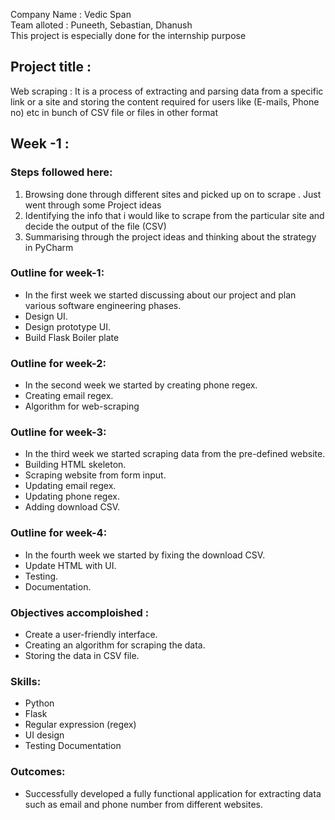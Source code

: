 Company Name : Vedic Span <br>
Team alloted : Puneeth, Sebastian, Dhanush <br>
This project is especially done for the internship purpose 

## Project title : 
Web scraping :
It is a process of extracting and parsing data from a specific link or a site and storing the content required for users like (E-mails, Phone no) etc in bunch of CSV file or files in other format

## Week -1 :
### Steps followed here:
1. Browsing done through different sites and picked up on to scrape . Just went through some Project ideas
2. Identifying the info that i would like to scrape from the particular site and decide the output of the file (CSV)
3. Summarising through the project ideas and thinking about the strategy in PyCharm

### Outline for week-1:
* In the first week we started discussing about our project and plan various software engineering phases.
* Design UI.
* Design prototype UI.
* Build Flask Boiler plate

### Outline for week-2:
* In the second week we started by creating phone regex.
* Creating email regex.
* Algorithm for web-scraping

### Outline for week-3:
* In the third week we started scraping data from the pre-defined website.
* Building HTML skeleton.
* Scraping website from form input.
* Updating email regex.
* Updating phone regex.
* Adding download CSV.

### Outline for week-4:
* In the fourth week we started by fixing the download CSV.
* Update HTML with UI.
* Testing.
* Documentation.

### Objectives accomploished :
* Create a user-friendly interface.
* Creating an algorithm for scraping the data.
* Storing the data in CSV file.

### Skills:
* Python
* Flask
* Regular expression (regex)
* UI design
* Testing
Documentation

### Outcomes:
* Successfully developed a fully functional application for extracting data such as email and phone number from different websites.

